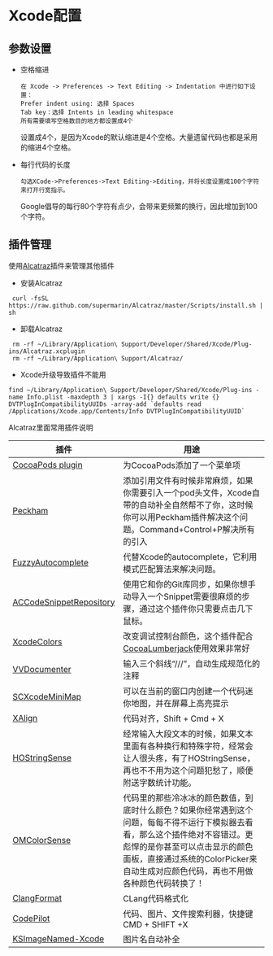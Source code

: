 # Xcode配置

## 参数设置

- 空格缩进

	```
	在 Xcode -> Preferences -> Text Editing -> Indentation 中进行如下设置：
	Prefer indent using: 选择 Spaces
	Tab key：选择 Intents in leading whitespace
	所有需要填写空格数目的地方都设置成4个
	```
		
	设置成4个，是因为Xcode的默认缩进是4个空格。大量遗留代码也都是采用的缩进4个空格。

- 每行代码的长度

	```
	勾选XCode->Preferences->Text Editing->Editing，并将长度设置成100个字符来打开行宽指示。
	```

	Google倡导的每行80个字符有点少，会带来更频繁的换行，因此增加到100个字符。

## 插件管理

使用[Alcatraz](https://github.com/supermarin/Alcatraz)插件来管理其他插件

- 安装Alcatraz

```
 curl -fsSL https://raw.github.com/supermarin/Alcatraz/master/Scripts/install.sh | sh
```

- 卸载Alcatraz

```
 rm -rf ~/Library/Application\ Support/Developer/Shared/Xcode/Plug-ins/Alcatraz.xcplugin
 rm -rf ~/Library/Application\ Support/Alcatraz/
```

- Xcode升级导致插件不能用

```
find ~/Library/Application\ Support/Developer/Shared/Xcode/Plug-ins -name Info.plist -maxdepth 3 | xargs -I{} defaults write {} DVTPlugInCompatibilityUUIDs -array-add `defaults read /Applications/Xcode.app/Contents/Info DVTPlugInCompatibilityUUID`
```

Alcatraz里面常用插件说明

| 插件 | 用途 |
| -- | -- |
| [CocoaPods plugin](https://github.com/kattrali/cocoapods-xcode-plugin) | 为CocoaPods添加了一个菜单项 |
| [Peckham](https://github.com/markohlebar/Peckham) | 添加引用文件有时候非常麻烦，如果你需要引入一个pod头文件，Xcode自带的自动补全自然帮不了你，这时候你可以用Peckham插件解决这个问题。Command+Control+P解决所有的引入 |
| [FuzzyAutocomplete](https://github.com/FuzzyAutocomplete/FuzzyAutocompletePlugin) | 代替Xcode的autocomplete，它利用模式匹配算法来解决问题。 |
| [ACCodeSnippetRepository](https://github.com/acoomans/ACCodeSnippetRepositoryPlugin) | 使用它和你的Git库同步，如果你想手动导入一个Snippet需要很麻烦的步骤，通过这个插件你只需要点击几下鼠标。 |
| [XcodeColors](https://github.com/robbiehanson/XcodeColors) | 改变调试控制台颜色，这个插件配合[CocoaLumberjack](https://github.com/CocoaLumberjack/CocoaLumberjack)使用效果非常好 |
| [VVDocumenter](https://github.com/onevcat/VVDocumenter-Xcode) | 输入三个斜线“///”，自动生成规范化的注释|
| [SCXcodeMiniMap](https://github.com/stefanceriu/SCXcodeMiniMap) | 可以在当前的窗口内创建一个代码迷你地图，并在屏幕上高亮提示 |
| [XAlign](https://github.com/qfish/XAlign) | 代码对齐，Shift + Cmd + X |
| [HOStringSense](https://github.com/holtwick/HOStringSense-for-Xcode) | 经常输入大段文本的时候，如果文本里面有各种换行和特殊字符，经常会让人很头疼，有了HOStringSense，再也不不用为这个问题犯愁了，顺便附送字数统计功能。 |
| [OMColorSense](https://github.com/omz/ColorSense-for-Xcode)| 代码里的那些冷冰冰的颜色数值，到底时什么颜色？如果你经常遇到这个问题，每每不得不运行下模拟器去看看，那么这个插件绝对不容错过。更彪悍的是你甚至可以点击显示的颜色面板，直接通过系统的ColorPicker来自动生成对应颜色代码，再也不用做各种颜色代码转换了！|
| [ClangFormat](https://github.com/travisjeffery/ClangFormat-Xcode) | CLang代码格式化 |
| [CodePilot](https://github.com/macoscope/CodePilot.git) | 代码、图片、文件搜索利器，快捷键CMD + SHIFT +X |
| [ KSImageNamed-Xcode](https://github.com/ksuther/KSImageNamed-Xcode) | 图片名自动补全 |